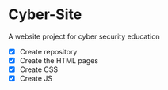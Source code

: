# Cyber-Site
A website project for cyber security education 
- [x] Create repository
- [x] Create the HTML pages
- [x] Create CSS
- [x] Create JS
